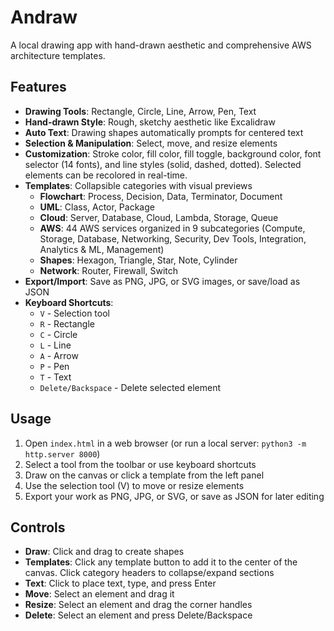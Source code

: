 # Andraw

A local drawing app with hand-drawn aesthetic and comprehensive AWS architecture templates.

## Features

- **Drawing Tools**: Rectangle, Circle, Line, Arrow, Pen, Text
- **Hand-drawn Style**: Rough, sketchy aesthetic like Excalidraw
- **Auto Text**: Drawing shapes automatically prompts for centered text
- **Selection & Manipulation**: Select, move, and resize elements
- **Customization**: Stroke color, fill color, fill toggle, background color, font selector (14 fonts), and line styles (solid, dashed, dotted). Selected elements can be recolored in real-time.
- **Templates**: Collapsible categories with visual previews
  - **Flowchart**: Process, Decision, Data, Terminator, Document
  - **UML**: Class, Actor, Package
  - **Cloud**: Server, Database, Cloud, Lambda, Storage, Queue
  - **AWS**: 44 AWS services organized in 9 subcategories (Compute, Storage, Database, Networking, Security, Dev Tools, Integration, Analytics & ML, Management)
  - **Shapes**: Hexagon, Triangle, Star, Note, Cylinder
  - **Network**: Router, Firewall, Switch
- **Export/Import**: Save as PNG, JPG, or SVG images, or save/load as JSON
- **Keyboard Shortcuts**:
  - `V` - Selection tool
  - `R` - Rectangle
  - `C` - Circle
  - `L` - Line
  - `A` - Arrow
  - `P` - Pen
  - `T` - Text
  - `Delete/Backspace` - Delete selected element

## Usage

1. Open `index.html` in a web browser (or run a local server: `python3 -m http.server 8000`)
2. Select a tool from the toolbar or use keyboard shortcuts
3. Draw on the canvas or click a template from the left panel
4. Use the selection tool (V) to move or resize elements
5. Export your work as PNG, JPG, or SVG, or save as JSON for later editing

## Controls

- **Draw**: Click and drag to create shapes
- **Templates**: Click any template button to add it to the center of the canvas. Click category headers to collapse/expand sections
- **Text**: Click to place text, type, and press Enter
- **Move**: Select an element and drag it
- **Resize**: Select an element and drag the corner handles
- **Delete**: Select an element and press Delete/Backspace
